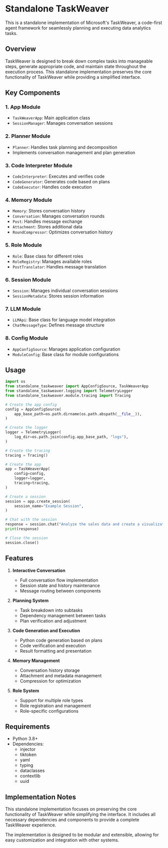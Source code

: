 # Standalone TaskWeaver

This is a standalone implementation of Microsoft's TaskWeaver, a code-first agent framework for seamlessly planning and executing data analytics tasks.

## Overview

TaskWeaver is designed to break down complex tasks into manageable steps, generate appropriate code, and maintain state throughout the execution process. This standalone implementation preserves the core functionality of TaskWeaver while providing a simplified interface.

## Key Components

### 1. App Module
- `TaskWeaverApp`: Main application class
- `SessionManager`: Manages conversation sessions

### 2. Planner Module
- `Planner`: Handles task planning and decomposition
- Implements conversation management and plan generation

### 3. Code Interpreter Module
- `CodeInterpreter`: Executes and verifies code
- `CodeGenerator`: Generates code based on plans
- `CodeExecutor`: Handles code execution

### 4. Memory Module
- `Memory`: Stores conversation history
- `Conversation`: Manages conversation rounds
- `Post`: Handles message exchange
- `Attachment`: Stores additional data
- `RoundCompressor`: Optimizes conversation history

### 5. Role Module
- `Role`: Base class for different roles
- `RoleRegistry`: Manages available roles
- `PostTranslator`: Handles message translation

### 6. Session Module
- `Session`: Manages individual conversation sessions
- `SessionMetadata`: Stores session information

### 7. LLM Module
- `LLMApi`: Base class for language model integration
- `ChatMessageType`: Defines message structure

### 8. Config Module
- `AppConfigSource`: Manages application configuration
- `ModuleConfig`: Base class for module configurations

## Usage

```python
import os
from standalone_taskweaver import AppConfigSource, TaskWeaverApp
from standalone_taskweaver.logging import TelemetryLogger
from standalone_taskweaver.module.tracing import Tracing

# Create the app config
config = AppConfigSource(
    app_base_path=os.path.dirname(os.path.abspath(__file__)),
)

# Create the logger
logger = TelemetryLogger(
    log_dir=os.path.join(config.app_base_path, "logs"),
)

# Create the tracing
tracing = Tracing()

# Create the app
app = TaskWeaverApp(
    config=config,
    logger=logger,
    tracing=tracing,
)

# Create a session
session = app.create_session(
    session_name="Example Session",
)

# Chat with the session
response = session.chat("Analyze the sales data and create a visualization")
print(response)

# Close the session
session.close()
```

## Features

1. **Interactive Conversation**
   - Full conversation flow implementation
   - Session state and history maintenance
   - Message routing between components

2. **Planning System**
   - Task breakdown into subtasks
   - Dependency management between tasks
   - Plan verification and adjustment

3. **Code Generation and Execution**
   - Python code generation based on plans
   - Code verification and execution
   - Result formatting and presentation

4. **Memory Management**
   - Conversation history storage
   - Attachment and metadata management
   - Compression for optimization

5. **Role System**
   - Support for multiple role types
   - Role registration and management
   - Role-specific configurations

## Requirements

- Python 3.8+
- Dependencies:
  - injector
  - tiktoken
  - yaml
  - typing
  - dataclasses
  - contextlib
  - uuid

## Implementation Notes

This standalone implementation focuses on preserving the core functionality of TaskWeaver while simplifying the interface. It includes all necessary dependencies and components to provide a complete TaskWeaver experience.

The implementation is designed to be modular and extensible, allowing for easy customization and integration with other systems.

